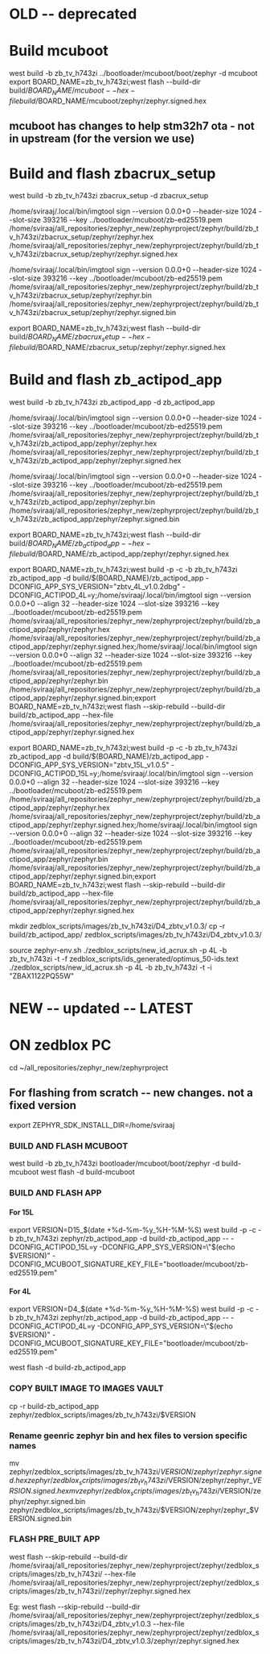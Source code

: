 # OLD -- deprecated
# Build mcuboot
west build -b zb_tv_h743zi ../bootloader/mcuboot/boot/zephyr -d mcuboot
export BOARD_NAME=zb_tv_h743zi;west flash --build-dir build/$BOARD_NAME/mcuboot --hex-file build/$BOARD_NAME/mcuboot/zephyr/zephyr.signed.hex
## mcuboot has changes to help stm32h7 ota - not in upstream  (for the version we use)

# Build and flash zbacrux_setup
west build -b zb_tv_h743zi zbacrux_setup -d zbacrux_setup

/home/sviraaj/.local/bin/imgtool sign --version 0.0.0+0 --header-size 1024 --slot-size 393216 --key ../bootloader/mcuboot/zb-ed25519.pem /home/sviraaj/all_repositories/zephyr_new/zephyrproject/zephyr/build/zb_tv_h743zi/zbacrux_setup/zephyr/zephyr.hex /home/sviraaj/all_repositories/zephyr_new/zephyrproject/zephyr/build/zb_tv_h743zi/zbacrux_setup/zephyr/zephyr.signed.hex

/home/sviraaj/.local/bin/imgtool sign --version 0.0.0+0 --header-size 1024 --slot-size 393216 --key ../bootloader/mcuboot/zb-ed25519.pem /home/sviraaj/all_repositories/zephyr_new/zephyrproject/zephyr/build/zb_tv_h743zi/zbacrux_setup/zephyr/zephyr.bin /home/sviraaj/all_repositories/zephyr_new/zephyrproject/zephyr/build/zb_tv_h743zi/zbacrux_setup/zephyr/zephyr.signed.bin

export BOARD_NAME=zb_tv_h743zi;west flash --build-dir build/$BOARD_NAME/zbacrux_setup --hex-file build/$BOARD_NAME/zbacrux_setup/zephyr/zephyr.signed.hex

# Build and flash zb_actipod_app
west build -b zb_tv_h743zi zb_actipod_app -d zb_actipod_app

/home/sviraaj/.local/bin/imgtool sign --version 0.0.0+0 --header-size 1024 --slot-size 393216 --key ../bootloader/mcuboot/zb-ed25519.pem /home/sviraaj/all_repositories/zephyr_new/zephyrproject/zephyr/build/zb_tv_h743zi/zb_actipod_app/zephyr/zephyr.hex /home/sviraaj/all_repositories/zephyr_new/zephyrproject/zephyr/build/zb_tv_h743zi/zb_actipod_app/zephyr/zephyr.signed.hex

/home/sviraaj/.local/bin/imgtool sign --version 0.0.0+0 --header-size 1024 --slot-size 393216 --key ../bootloader/mcuboot/zb-ed25519.pem /home/sviraaj/all_repositories/zephyr_new/zephyrproject/zephyr/build/zb_tv_h743zi/zb_actipod_app/zephyr/zephyr.bin /home/sviraaj/all_repositories/zephyr_new/zephyrproject/zephyr/build/zb_tv_h743zi/zb_actipod_app/zephyr/zephyr.signed.bin

export BOARD_NAME=zb_tv_h743zi;west flash --build-dir build/$BOARD_NAME/zb_actipod_app --hex-file build/$BOARD_NAME/zb_actipod_app/zephyr/zephyr.signed.hex


export BOARD_NAME=zb_tv_h743zi;west build -p -c -b zb_tv_h743zi zb_actipod_app -d build/$(BOARD_NAME)/zb_actipod_app -DCONFIG_APP_SYS_VERSION=\"zbtv_4L_v1.0.2dbg\" -DCONFIG_ACTIPOD_4L=y;/home/sviraaj/.local/bin/imgtool sign --version 0.0.0+0 --align 32 --header-size 1024 --slot-size 393216 --key ../bootloader/mcuboot/zb-ed25519.pem /home/sviraaj/all_repositories/zephyr_new/zephyrproject/zephyr/build/zb_actipod_app/zephyr/zephyr.hex /home/sviraaj/all_repositories/zephyr_new/zephyrproject/zephyr/build/zb_actipod_app/zephyr/zephyr.signed.hex;/home/sviraaj/.local/bin/imgtool sign --version 0.0.0+0 --align 32 --header-size 1024 --slot-size 393216 --key ../bootloader/mcuboot/zb-ed25519.pem /home/sviraaj/all_repositories/zephyr_new/zephyrproject/zephyr/build/zb_actipod_app/zephyr/zephyr.bin /home/sviraaj/all_repositories/zephyr_new/zephyrproject/zephyr/build/zb_actipod_app/zephyr/zephyr.signed.bin;export BOARD_NAME=zb_tv_h743zi;west flash --skip-rebuild --build-dir build/zb_actipod_app --hex-file /home/sviraaj/all_repositories/zephyr_new/zephyrproject/zephyr/build/zb_actipod_app/zephyr/zephyr.signed.hex

export BOARD_NAME=zb_tv_h743zi;west build -p -c -b zb_tv_h743zi zb_actipod_app -d build/$(BOARD_NAME)/zb_actipod_app -DCONFIG_APP_SYS_VERSION=\"zbtv_15L_v1.0.5\" -DCONFIG_ACTIPOD_15L=y;/home/sviraaj/.local/bin/imgtool sign --version 0.0.0+0 --align 32 --header-size 1024 --slot-size 393216 --key ../bootloader/mcuboot/zb-ed25519.pem /home/sviraaj/all_repositories/zephyr_new/zephyrproject/zephyr/build/zb_actipod_app/zephyr/zephyr.hex /home/sviraaj/all_repositories/zephyr_new/zephyrproject/zephyr/build/zb_actipod_app/zephyr/zephyr.signed.hex;/home/sviraaj/.local/bin/imgtool sign --version 0.0.0+0 --align 32 --header-size 1024 --slot-size 393216 --key ../bootloader/mcuboot/zb-ed25519.pem /home/sviraaj/all_repositories/zephyr_new/zephyrproject/zephyr/build/zb_actipod_app/zephyr/zephyr.bin /home/sviraaj/all_repositories/zephyr_new/zephyrproject/zephyr/build/zb_actipod_app/zephyr/zephyr.signed.bin;export BOARD_NAME=zb_tv_h743zi;west flash --skip-rebuild --build-dir build/zb_actipod_app --hex-file /home/sviraaj/all_repositories/zephyr_new/zephyrproject/zephyr/build/zb_actipod_app/zephyr/zephyr.signed.hex

mkdir zedblox_scripts/images/zb_tv_h743zi/D4_zbtv_v1.0.3/
cp -r build/zb_actipod_app/ zedblox_scripts/images/zb_tv_h743zi/D4_zbtv_v1.0.3/

source zephyr-env.sh 
./zedblox_scripts/new_id_acrux.sh -p 4L -b zb_tv_h743zi -t -f zedblox_scripts/ids_generated/optimus_50-ids.text
./zedblox_scripts/new_id_acrux.sh -p 4L -b zb_tv_h743zi -t -i "ZBAX1122PQ55W"


# NEW -- updated -- LATEST

# ON zedblox PC
cd ~/all_repositories/zephyr_new/zephyrproject

## For flashing from scratch -- new changes. not a fixed version
export ZEPHYR_SDK_INSTALL_DIR=/home/sviraaj

### BUILD AND FLASH MCUBOOT
west build -b zb_tv_h743zi bootloader/mcuboot/boot/zephyr -d build-mcuboot
west flash -d build-mcuboot

### BUILD AND FLASH APP
#### For 15L
export VERSION=D15_$(date +%d-%m-%y_%H-%M-%S)
west build -p -c -b zb_tv_h743zi zephyr/zb_actipod_app -d build-zb_actipod_app -- -DCONFIG_ACTIPOD_15L=y -DCONFIG_APP_SYS_VERSION=\"$(echo $VERSION)\" -DCONFIG_MCUBOOT_SIGNATURE_KEY_FILE=\"bootloader/mcuboot/zb-ed25519.pem\"
#### For 4L
export VERSION=D4_$(date +%d-%m-%y_%H-%M-%S)
west build -p -c -b zb_tv_h743zi zephyr/zb_actipod_app -d build-zb_actipod_app -- -DCONFIG_ACTIPOD_4L=y -DCONFIG_APP_SYS_VERSION=\"$(echo $VERSION)\" -DCONFIG_MCUBOOT_SIGNATURE_KEY_FILE=\"bootloader/mcuboot/zb-ed25519.pem\"

west flash -d build-zb_actipod_app

### COPY BUILT IMAGE TO IMAGES VAULT
cp -r build-zb_actipod_app zephyr/zedblox_scripts/images/zb_tv_h743zi/$VERSION

### Rename geenric zephyr bin and hex files to version specific names
mv zephyr/zedblox_scripts/images/zb_tv_h743zi/$VERSION/zephyr/zephyr.signed.hex zephyr/zedblox_scripts/images/zb_tv_h743zi/$VERSION/zephyr/zephyr_$VERSION.signed.hex
mv zephyr/zedblox_scripts/images/zb_tv_h743zi/$VERSION/zephyr/zephyr.signed.bin zephyr/zedblox_scripts/images/zb_tv_h743zi/$VERSION/zephyr/zephyr_$VERSION.signed.bin

### FLASH PRE_BUILT APP
west flash --skip-rebuild --build-dir /home/sviraaj/all_repositories/zephyr_new/zephyrproject/zephyr/zedblox_scripts/images/zb_tv_h743zi/<version> --hex-file /home/sviraaj/all_repositories/zephyr_new/zephyrproject/zephyr/zedblox_scripts/images/zb_tv_h743zi/<version>/zephyr/zephyr.signed.hex

Eg:
west flash --skip-rebuild --build-dir /home/sviraaj/all_repositories/zephyr_new/zephyrproject/zephyr/zedblox_scripts/images/zb_tv_h743zi/D4_zbtv_v1.0.3 --hex-file /home/sviraaj/all_repositories/zephyr_new/zephyrproject/zephyr/zedblox_scripts/images/zb_tv_h743zi/D4_zbtv_v1.0.3/zephyr/zephyr.signed.hex
